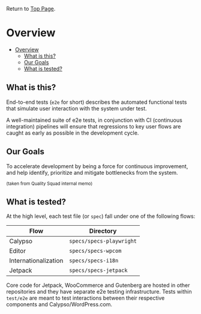 Return to [Top Page](../README.md).

# Overview

<!-- TOC -->

- [Overview](#overview)
    - [What is this?](#what-is-this)
    - [Our Goals](#our-goals)
    - [What is tested?](#what-is-tested)

<!-- /TOC -->

## What is this?

End-to-end tests (`e2e` for short) describes the automated functional tests that simulate user interaction with the system under test.

A well-maintained suite of e2e tests, in conjunction with CI (continuous integration) pipelines will ensure that regressions to key user flows are caught as early as possible in the development cycle.

## Our Goals

To accelerate development by being a force for continuous improvement, and help identify, prioritize and mitigate bottlenecks from the system.

<sup>(taken from Quality Squad internal memo)</sup>

## What is tested?

At the high level, each test file (or `spec`) fall under one of the following flows:

| Flow                 | Directory                |
| -------------------- | ------------------------ |
| Calypso              | `specs/specs-playwright` |
| Editor               | `specs/specs-wpcom`      |
| Internationalization | `specs/specs-i18n`       |
| Jetpack              | `specs/specs-jetpack`    |

Core code for Jetpack, WooCommerce and Gutenberg are hosted in other repositories and they have separate e2e testing infrastructure. Tests within `test/e2e` are meant to test interactions between their respective components and Calypso/WordPress.com.


